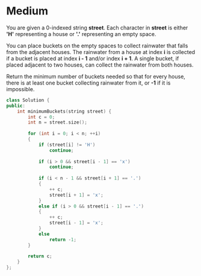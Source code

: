 # Medium

You are given a 0-indexed string **street**. Each character in **street** is either **'H'** representing a house or **'.'** representing an empty space.

You can place buckets on the empty spaces to collect rainwater that falls from the adjacent houses. The rainwater from a house at index **i** is collected if a bucket is placed at index **i - 1** and/or index **i + 1**. A single bucket, if placed adjacent to two houses, can collect the rainwater from both houses.

Return the minimum number of buckets needed so that for every house, there is at least one bucket collecting rainwater from it, or **-1** if it is impossible.

```cpp
class Solution {
public:
    int minimumBuckets(string street) {
        int c = 0;
        int n = street.size();
        
        for (int i = 0; i < n; ++i)
        {
            if (street[i] != 'H')
                continue;
            
            if (i > 0 && street[i - 1] == 'x')
                continue;
            
            if (i < n - 1 && street[i + 1] == '.')
            {
                ++ c;
                street[i + 1] = 'x';
            }
            else if (i > 0 && street[i - 1] == '.')
            {
                ++ c;
                street[i - 1] = 'x';
            }
            else
                return -1;
        }
        
        return c;
    }
};
```
